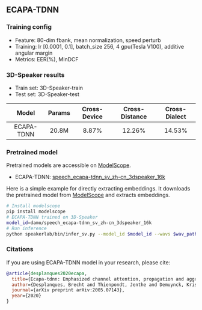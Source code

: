 ## ECAPA-TDNN

### Training config
- Feature: 80-dim fbank, mean normalization, speed perturb
- Training: lr [0.0001, 0.1], batch_size 256, 4 gpu(Tesla V100), additive angular margin
- Metrics: EER(%), MinDCF

### 3D-Speaker results
- Train set: 3D-Speaker-train
- Test set: 3D-Speaker-test

| Model | Params | Cross-Device | Cross-Distance | Cross-Dialect |
|:-----:|:------:| :------:|:------:|:------:|
| ECAPA-TDNN | 20.8M | 8.87% | 12.26% | 14.53% |

### Pretrained model
Pretrained models are accessible on [ModelScope](https://www.modelscope.cn/models?page=1&tasks=speaker-verification&type=audio).

- ECAPA-TDNN: [speech_ecapa-tdnn_sv_zh-cn_3dspeaker_16k](https://modelscope.cn/models/damo/speech_ecapa-tdnn_sv_zh-cn_3dspeaker_16k/summary)

Here is a simple example for directly extracting embeddings. It downloads the pretrained model from [ModelScope](https://www.modelscope.cn/models?page=1&tasks=speaker-verification&type=audio) and extracts embeddings.
``` sh
# Install modelscope
pip install modelscope
# ECAPA-TDNN trained on 3D-Speaker
model_id=damo/speech_ecapa-tdnn_sv_zh-cn_3dspeaker_16k
# Run inference
python speakerlab/bin/infer_sv.py --model_id $model_id --wavs $wav_path
```

### Citations
If you are using ECAPA-TDNN model in your research, please cite: 
```BibTeX
@article{desplanques2020ecapa,
  title={Ecapa-tdnn: Emphasized channel attention, propagation and aggregation in tdnn based speaker verification},
  author={Desplanques, Brecht and Thienpondt, Jenthe and Demuynck, Kris},
  journal={arXiv preprint arXiv:2005.07143},
  year={2020}
}
```
